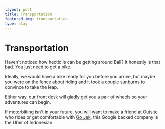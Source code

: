 ```yaml
---
layout: post
title: Transportation
featured-img: transportation
type: stay
---
```

# Transportation
Haven't noticed how hectic is can be getting around Bali? It honestly is that bad. You just need to get a bike.

Ideally, we would have a bike ready for you before you arrive, but maybe you were on the fence about riding and it took a couple sunburns to convince to take the leap.

Either way, our front desk will gladly get you a pair of wheels so your adventures can begin.

If motorbiking isn't in your future, you will want to make a friend at Outsite who rides or get comfortable with [Go Jek](https://www.go-jek.com/), this Google backed company is the Uber of Indonesian.